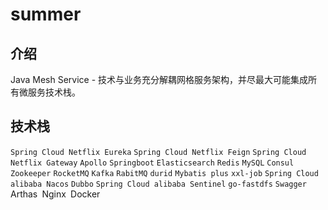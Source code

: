 # summer

## 介绍
Java Mesh Service - 技术与业务充分解耦网格服务架构，并尽最大可能集成所有微服务技术栈。

## 技术栈
`Spring Cloud Netflix Eureka` `Spring Cloud Netflix Feign` `Spring Cloud Netflix Gateway` `Apollo` `Springboot` `Elasticsearch` `Redis` `MySQL` `Consul` `Zookeeper` `RocketMQ` `Kafka` `RabitMQ` `durid` `Mybatis plus` `xxl-job` `Spring Cloud alibaba Nacos` `Dubbo` `Spring Cloud alibaba Sentinel` `go-fastdfs` `Swagger` Arthas` `Nginx` `Docker` `
